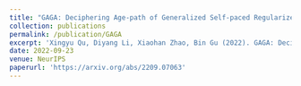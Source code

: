 ```yaml
---
title: "GAGA: Deciphering Age-path of Generalized Self-paced Regularizer"
collection: publications
permalink: /publication/GAGA
excerpt: 'Xingyu Qu, Diyang Li, Xiaohan Zhao, Bin Gu (2022). GAGA: Deciphering Age-path of Generalized Self-paced Regularizer. Advances in Neural Information Processing Systems, 35, 32025-32038. **(Spotlight)**'
date: 2022-09-23
venue: NeurIPS
paperurl: 'https://arxiv.org/abs/2209.07063'
---
```


